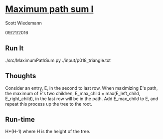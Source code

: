 # [Maximum path sum I](http://projecteuler.net/problem=18)
Scott Wiedemann

09/21/2016

## Run It
./src/MaximumPathSum.py ./input/p018_triangle.txt

## Thoughts
Consider an entry, E, in the second to last row.  When maximizing E's path, the maximum of E's two children, E_max_child = max(E_left_child, E_right_child), in the last row will be in the path.  Add E_max_child to E, and repeat this process up the tree to the root.

## Run-time
H*(H-1) where H is the height of the tree.
